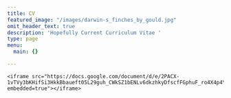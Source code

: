 ```yaml
---
title: CV
featured_image: "/images/darwin-s_finches_by_gould.jpg"
omit_header_text: true
description: 'Hopefully Current Curriculum Vitae '
type: page
menu:
  main: {}

---
```

    <iframe src="https://docs.google.com/document/d/e/2PACX-1vTVy3bKHifSi3HkkBbaueft05L29guh_CWkSZ1bENLv6dkzhkyDfscfFGphuF_ro4X4p4YKqUIlAN_z/pub?embedded=true"></iframe>
